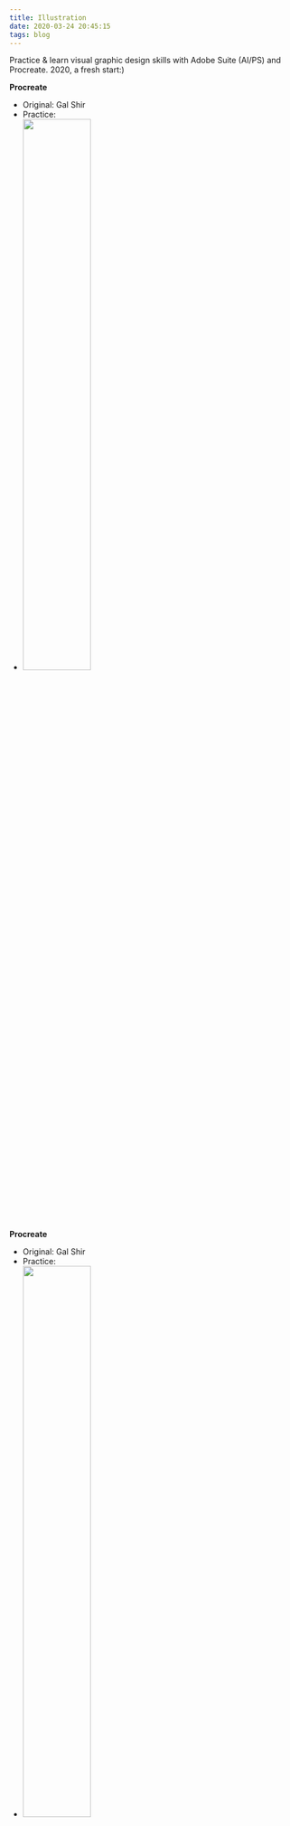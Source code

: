 ```yaml
---
title: Illustration
date: 2020-03-24 20:45:15
tags: blog
---
```


Practice & learn visual graphic design skills with Adobe Suite (AI/PS) and Procreate. 2020, a fresh start:)

**Procreate**
- Original: Gal Shir
- Practice: 
- <img src="dogcat.png" width="50%"/></br>

**Procreate**
- Original: Gal Shir
- Practice: 
- <img src="paperboat.png" width="50%"/></br>

**Procreate**
- Original: Gal Shir
- Practice: 
- <img src="fish.png" width="50%"/></br>

**Procreate**
- Original: Gal Shir
- Practice: 
- <img src="banana.png" width="50%"/></br>

**Procreate**
- Original: Gal Shir
- Practice: 
- <img src="fox.png" width="50%"/></br>

**Procreate**
- Original: Gal Shir
- Practice: 
- <img src="dolphin.png" width="50%"/></br>

**Procreate**
- Original: Gal Shir
- Practice: 
- <img src="turtle.png" width="50%"/></br>

**AI Illustration**
- Tutorial: https://www.zhihu.com/question/21847789
- Practice: 
- <img src="train-01.png" width="50%"/></br>

**AI Illustration**
- Tutorial: https://www.fevte.com/tutorial-39695-1.html
- Practice: 
- <img src="car.png" width="50%"/></br>

**AI Illustration**
- Tutorial: https://design.tutsplus.com/tutorials/how-to-use-brushes-in-adobe-illustrator-to-create-a-colorful-flamingo--cms-32449
- Practice: 
- <img src="flamingo.png" width="50%"/></br>

**AI Illustration**
- Original: https://undraw.co/illustrations
- Practice: 
- <img src="0307.png" width="50%"/></br>
- <img src="0308.png" width="50%"/></br>
- <img src="0309.png" width="50%"/></br>
- <img src="0310.png" width="50%"/></br>